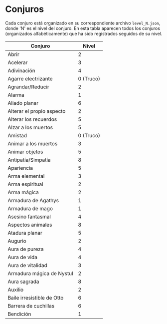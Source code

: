 # Conjuros

Cada conjuro está organizado en su correspondiente archivo `level_N.json`, donde 'N' es el nivel del conjuro.
En esta tabla aparecen todos los conjuros (organizados alfabéticamente) que ha sido registrados seguidos de su nivel.

| **Conjuro**                | **Nivel** |
|----------------------------|-----------|
| Abrir                      | 2         |
| Acelerar                   | 3         |
| Adivinación                | 4         |
| Agarre electrizante        | 0 (Truco) |
| Agrandar/Reducir           | 2         |
| Alarma                     | 1         |
| Aliado planar              | 6         |
| Alterar el propio aspecto  | 2         |
| Alterar los recuerdos      | 5         |
| Alzar a los muertos        | 5         |
| Amistad                    | 0 (Truco) |
| Animar a los muertos       | 3         |
| Animar objetos             | 5         |
| Antipatía/Simpatía         | 8         |
| Apariencia                 | 5         |
| Arma elemental             | 3         |
| Arma espiritual            | 2         |
| Arma mágica                | 2         |
| Armadura de Agathys        | 1         |
| Armadura de mago           | 1         |
| Asesino fantasmal          | 4         |
| Aspectos animales          | 8         |
| Atadura planar             | 5         |
| Augurio                    | 2         |
| Aura de pureza             | 4         |
| Aura de vida               | 4         |
| Aura de vitalidad          | 3         |
| Armadura mágica de Nystul  | 2         |
| Aura sagrada               | 8         |
| Auxilio                    | 2         |
| Baile irresistible de Otto | 6         |
| Barrera de cuchillas       | 6         |
| Bendición                  | 1         |
